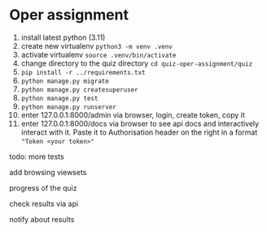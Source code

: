 # Oper assignment

1. install latest python (3.11)
2. create new virtualenv `python3 -m venv .venv`
3. activate virtualenv `source .venv/bin/activate`
4. change directory to the quiz directory `cd quiz-oper-assignment/quiz`
5. `pip install -r ../requirements.txt`
6. `python manage.py migrate`
7. `python manage.py createsuperuser`
8. `python manage.py test`
9. `python manage.py runserver`
10. enter 127.0.0.1:8000/admin via browser, login, create token, copy it
11. enter 127.0.0.1:8000/docs via browser to see api docs and interactively interact with it. Paste it to Authorisation header on the right in a format `"Token <your token>"`

todo:
more tests

add browsing viewsets

progress of the quiz

check results via api

notify about results
